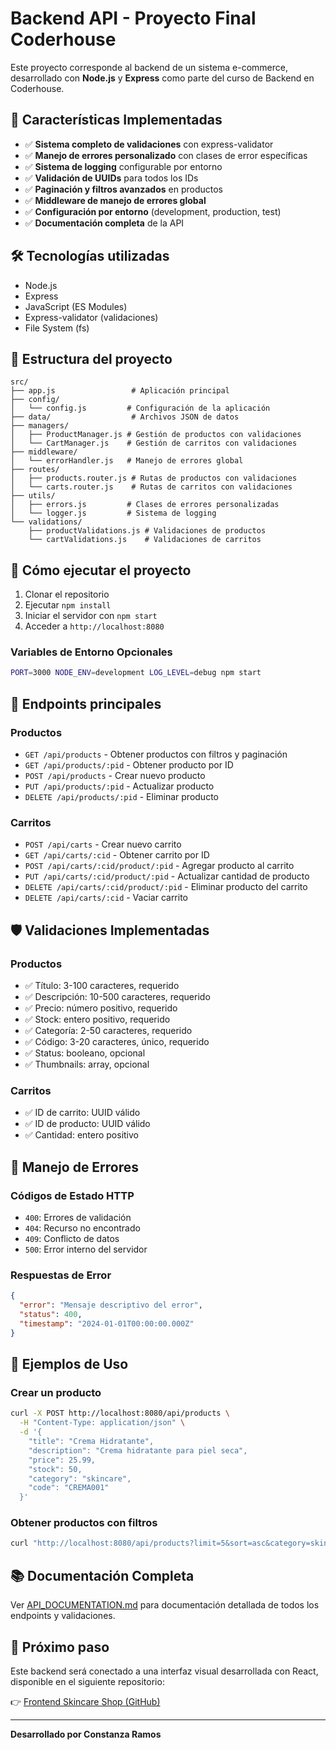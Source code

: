 # Backend API - Proyecto Final Coderhouse

Este proyecto corresponde al backend de un sistema e-commerce, desarrollado con **Node.js** y **Express** como parte del curso de Backend en Coderhouse.

## 🚀 Características Implementadas

- ✅ **Sistema completo de validaciones** con express-validator
- ✅ **Manejo de errores personalizado** con clases de error específicas
- ✅ **Sistema de logging** configurable por entorno
- ✅ **Validación de UUIDs** para todos los IDs
- ✅ **Paginación y filtros avanzados** en productos
- ✅ **Middleware de manejo de errores global**
- ✅ **Configuración por entorno** (development, production, test)
- ✅ **Documentación completa** de la API

## 🛠 Tecnologías utilizadas

- Node.js
- Express
- JavaScript (ES Modules)
- Express-validator (validaciones)
- File System (fs)

## 📁 Estructura del proyecto

```
src/
├── app.js                 # Aplicación principal
├── config/
│   └── config.js         # Configuración de la aplicación
├── data/                  # Archivos JSON de datos
├── managers/ 
│   ├── ProductManager.js # Gestión de productos con validaciones
│   └── CartManager.js    # Gestión de carritos con validaciones
├── middleware/
│   └── errorHandler.js   # Manejo de errores global
├── routes/ 
│   ├── products.router.js # Rutas de productos con validaciones
│   └── carts.router.js    # Rutas de carritos con validaciones
├── utils/
│   ├── errors.js         # Clases de errores personalizadas
│   └── logger.js         # Sistema de logging
└── validations/
    ├── productValidations.js # Validaciones de productos
    └── cartValidations.js    # Validaciones de carritos
```

## 📌 Cómo ejecutar el proyecto

1. Clonar el repositorio
2. Ejecutar `npm install`
3. Iniciar el servidor con `npm start`
4. Acceder a `http://localhost:8080`

### Variables de Entorno Opcionales

```bash
PORT=3000 NODE_ENV=development LOG_LEVEL=debug npm start
```

## 📮 Endpoints principales

### Productos

- `GET /api/products` - Obtener productos con filtros y paginación
- `GET /api/products/:pid` - Obtener producto por ID
- `POST /api/products` - Crear nuevo producto
- `PUT /api/products/:pid` - Actualizar producto
- `DELETE /api/products/:pid` - Eliminar producto

### Carritos

- `POST /api/carts` - Crear nuevo carrito
- `GET /api/carts/:cid` - Obtener carrito por ID
- `POST /api/carts/:cid/product/:pid` - Agregar producto al carrito
- `PUT /api/carts/:cid/product/:pid` - Actualizar cantidad de producto
- `DELETE /api/carts/:cid/product/:pid` - Eliminar producto del carrito
- `DELETE /api/carts/:cid` - Vaciar carrito

## 🛡️ Validaciones Implementadas

### Productos
- ✅ Título: 3-100 caracteres, requerido
- ✅ Descripción: 10-500 caracteres, requerido
- ✅ Precio: número positivo, requerido
- ✅ Stock: entero positivo, requerido
- ✅ Categoría: 2-50 caracteres, requerido
- ✅ Código: 3-20 caracteres, único, requerido
- ✅ Status: booleano, opcional
- ✅ Thumbnails: array, opcional

### Carritos
- ✅ ID de carrito: UUID válido
- ✅ ID de producto: UUID válido
- ✅ Cantidad: entero positivo

## 🚨 Manejo de Errores

### Códigos de Estado HTTP
- `400`: Errores de validación
- `404`: Recurso no encontrado
- `409`: Conflicto de datos
- `500`: Error interno del servidor

### Respuestas de Error
```json
{
  "error": "Mensaje descriptivo del error",
  "status": 400,
  "timestamp": "2024-01-01T00:00:00.000Z"
}
```

## 📝 Ejemplos de Uso

### Crear un producto
```bash
curl -X POST http://localhost:8080/api/products \
  -H "Content-Type: application/json" \
  -d '{
    "title": "Crema Hidratante",
    "description": "Crema hidratante para piel seca",
    "price": 25.99,
    "stock": 50,
    "category": "skincare",
    "code": "CREMA001"
  }'
```

### Obtener productos con filtros
```bash
curl "http://localhost:8080/api/products?limit=5&sort=asc&category=skincare"
```

## 📚 Documentación Completa

Ver [API_DOCUMENTATION.md](./API_DOCUMENTATION.md) para documentación detallada de todos los endpoints y validaciones.

## 🎯 Próximo paso

Este backend será conectado a una interfaz visual desarrollada con React, disponible en el siguiente repositorio:

👉 [Frontend Skincare Shop (GitHub)](https://github.com/constanzaramos/skincare-shop)

---

**Desarrollado por Constanza Ramos** 
